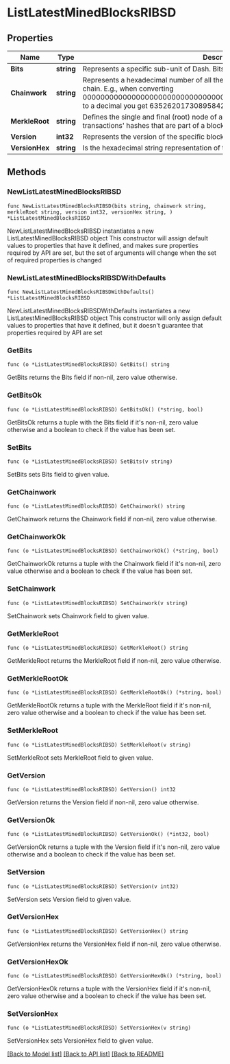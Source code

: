 # ListLatestMinedBlocksRIBSD

## Properties

Name | Type | Description | Notes
------------ | ------------- | ------------- | -------------
**Bits** | **string** | Represents a specific sub-unit of Dash. Bits have two-decimal precision. | 
**Chainwork** | **string** | Represents a hexadecimal number of all the hashes necessary to produce the current chain. E.g., when converting 0000000000000000000000000000000000000000000086859f7a841475b236fd to a decimal you get 635262017308958427068157 hashes, or 635262 exahashes. | 
**MerkleRoot** | **string** | Defines the single and final (root) node of a Merkle tree. It is the combined hash of all transactions&#39; hashes that are part of a blockchain block. | 
**Version** | **int32** | Represents the version of the specific block on the blockchain. | 
**VersionHex** | **string** | Is the hexadecimal string representation of the block&#39;s version. | 

## Methods

### NewListLatestMinedBlocksRIBSD

`func NewListLatestMinedBlocksRIBSD(bits string, chainwork string, merkleRoot string, version int32, versionHex string, ) *ListLatestMinedBlocksRIBSD`

NewListLatestMinedBlocksRIBSD instantiates a new ListLatestMinedBlocksRIBSD object
This constructor will assign default values to properties that have it defined,
and makes sure properties required by API are set, but the set of arguments
will change when the set of required properties is changed

### NewListLatestMinedBlocksRIBSDWithDefaults

`func NewListLatestMinedBlocksRIBSDWithDefaults() *ListLatestMinedBlocksRIBSD`

NewListLatestMinedBlocksRIBSDWithDefaults instantiates a new ListLatestMinedBlocksRIBSD object
This constructor will only assign default values to properties that have it defined,
but it doesn't guarantee that properties required by API are set

### GetBits

`func (o *ListLatestMinedBlocksRIBSD) GetBits() string`

GetBits returns the Bits field if non-nil, zero value otherwise.

### GetBitsOk

`func (o *ListLatestMinedBlocksRIBSD) GetBitsOk() (*string, bool)`

GetBitsOk returns a tuple with the Bits field if it's non-nil, zero value otherwise
and a boolean to check if the value has been set.

### SetBits

`func (o *ListLatestMinedBlocksRIBSD) SetBits(v string)`

SetBits sets Bits field to given value.


### GetChainwork

`func (o *ListLatestMinedBlocksRIBSD) GetChainwork() string`

GetChainwork returns the Chainwork field if non-nil, zero value otherwise.

### GetChainworkOk

`func (o *ListLatestMinedBlocksRIBSD) GetChainworkOk() (*string, bool)`

GetChainworkOk returns a tuple with the Chainwork field if it's non-nil, zero value otherwise
and a boolean to check if the value has been set.

### SetChainwork

`func (o *ListLatestMinedBlocksRIBSD) SetChainwork(v string)`

SetChainwork sets Chainwork field to given value.


### GetMerkleRoot

`func (o *ListLatestMinedBlocksRIBSD) GetMerkleRoot() string`

GetMerkleRoot returns the MerkleRoot field if non-nil, zero value otherwise.

### GetMerkleRootOk

`func (o *ListLatestMinedBlocksRIBSD) GetMerkleRootOk() (*string, bool)`

GetMerkleRootOk returns a tuple with the MerkleRoot field if it's non-nil, zero value otherwise
and a boolean to check if the value has been set.

### SetMerkleRoot

`func (o *ListLatestMinedBlocksRIBSD) SetMerkleRoot(v string)`

SetMerkleRoot sets MerkleRoot field to given value.


### GetVersion

`func (o *ListLatestMinedBlocksRIBSD) GetVersion() int32`

GetVersion returns the Version field if non-nil, zero value otherwise.

### GetVersionOk

`func (o *ListLatestMinedBlocksRIBSD) GetVersionOk() (*int32, bool)`

GetVersionOk returns a tuple with the Version field if it's non-nil, zero value otherwise
and a boolean to check if the value has been set.

### SetVersion

`func (o *ListLatestMinedBlocksRIBSD) SetVersion(v int32)`

SetVersion sets Version field to given value.


### GetVersionHex

`func (o *ListLatestMinedBlocksRIBSD) GetVersionHex() string`

GetVersionHex returns the VersionHex field if non-nil, zero value otherwise.

### GetVersionHexOk

`func (o *ListLatestMinedBlocksRIBSD) GetVersionHexOk() (*string, bool)`

GetVersionHexOk returns a tuple with the VersionHex field if it's non-nil, zero value otherwise
and a boolean to check if the value has been set.

### SetVersionHex

`func (o *ListLatestMinedBlocksRIBSD) SetVersionHex(v string)`

SetVersionHex sets VersionHex field to given value.



[[Back to Model list]](../README.md#documentation-for-models) [[Back to API list]](../README.md#documentation-for-api-endpoints) [[Back to README]](../README.md)


